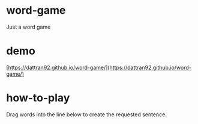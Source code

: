 # word-game
Just a word game

# demo
[https://dattran92.github.io/word-game/](https://dattran92.github.io/word-game/)

# how-to-play
Drag words into the line below to create the requested sentence.


